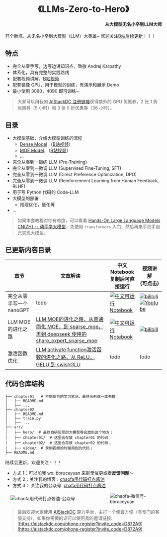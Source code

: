 <p align="center">
<h1 align="center">《LLMs-Zero-to-Hero》</h1>
<h4 align="right">从大模型无名小卒到LLM大师</h4>
</p>

开个新坑，从无名小卒到大模型（LLM）大英雄~ 欢迎关注[B站后续更新](https://space.bilibili.com/12420432)！！！

## 特点
- 完全从零手写，边写边讲知识点，致敬 Andrej Karpathy
- 体系化，具有完整的实践路线
- 配套视频讲解，[B站视频](https://www.bilibili.com/video/BV1qWwke5E3K)
- 配套镜像 GPU，用于模型的训练，有演示和展示 Demo
- 最小使用 3090，4090 即可训练~

> 大家可以用我的 [AIStackDC 注册链接](https://aistackdc.com/phone-register?invite_code=D872A9)获得额外的 GPU 优惠券，2 张 1 折优惠券（5 小时）和 3 张 5 折优惠券（36 小时）。

## 目录
- 大模型基础，介绍大模型训练的流程
    - [Dense Model](https://github.com/bbruceyuan/LLMs-Zero-to-Hero/blob/master/src/video/build_gpt.ipynb) （[B站视频](https://www.bilibili.com/video/BV1qWwke5E3K)）
    - [MOE Model](https://github.com/bbruceyuan/LLMs-Zero-to-Hero/blob/master/src/video/build_moe_model.ipynb)，（[B站视频](https://www.bilibili.com/video/BV1ZbFpeHEYr/)）
    - ...
- 完全从零到一训练 LLM (Pre-Training)
- 完全从零到一微调 LLM (Supervised Fine-Tuning, SFT)
- 完全从零到一微调 LLM (Direct Preference Optimization, DPO)
- 完全从零到一微调 LLM (Reinforcement Learning from Human Feedback, RLHF)
- 用于写 Python 代码的 Code-LLM
- 大模型的部署
    - 推理优化，量化等
- ...

> 如果本套教程对你有难度，可以看看 [Hands-On Large Language Models CN(ZH) -- 动手学大模型](https://github.com/bbruceyuan/Hands-On-Large-Language-Models-CN)，先使用 `transformers` 入门，然后再来手把手自己实现大模型。

## 已更新内容目录
| 章节 | 文章解读 | 中文 Notebook<br/>复制后可直接运行| 视频讲解 <br/> (可点击)|
|---|---|------|------|
| 完全从零手写一个nanoGPT | todo | [![中文可运行 Notebook](https://img.shields.io/badge/notebook-代码-pink)](https://github.com/bbruceyuan/LLMs-Zero-to-Hero/blob/master/src/video/build_gpt.ipynb) | [![bilibili](https://img.shields.io/badge/dynamic/json?label=views&style=social&logo=bilibili&query=data.stat.view&url=https%3A%2F%2Fapi.bilibili.com%2Fx%2Fweb-interface%2Fview%3Fbvid%3DBV1qWwke5E3K)](https://www.bilibili.com/video/BV1qWwke5E3K/)<br />[![Youtube](https://img.shields.io/youtube/views/2g5-aHYWiio)](https://www.youtube.com/watch?v=2g5-aHYWiio) |
| LLM MOE 的进化之路 | [LLM MOE的进化之路，从普通简化 MOE，到 sparse_moe，再到 deepseek 使用的 share_expert_sparse_moe](https://bruceyuan.com/llms-zero-to-hero/the-way-of-moe-model-evolution.html) | [![中文可运行 Notebook](https://img.shields.io/badge/notebook-代码-pink)](https://github.com/bbruceyuan/LLMs-Zero-to-Hero/blob/master/src/video/build_moe_model.ipynb) | [![bilibili](https://img.shields.io/badge/dynamic/json?label=views&style=social&logo=bilibili&query=data.stat.view&url=https%3A%2F%2Fapi.bilibili.com%2Fx%2Fweb-interface%2Fview%3Fbvid%3DBV1ZbFpeHEYr)](https://www.bilibili.com/video/BV1ZbFpeHEYr/)<br /> | 
| 激活函数优化| [LLM activate function激活函数的进化之路，从 ReLU，GELU 到 swishGLU](https://bruceyuan.com/llms-zero-to-hero/activate-function-from-relu-gelu-to-swishglu.html) | todo | todo | 


## 代码仓库结构
```
├── chapter01   # 不同章节的学习笔记，最终会形成一本书籍
│   ├── README.md
│   ├── ...
├── chapter02
│   ├── README.md
│   ├── train.py
│   ├── ...
├── src/
│   ├── hero/  # 最终自研实现的大模型等会放到这个地方；
│   ├── chapter01/  # 这里会存放 chapter01 的代码；
│   ├── chapter02/  # 这里会存放 chapter02 的代码；
│   ├── video/  # 录制视频的时候用到的代码；
├── README.md
```


陆续会更新，欢迎关注！！！
- 方式 1：可以加我 wx: bbruceyuan 来群里催更或者**反馈问题**～ 
- 方式 2：关注我的博客：[chaofa用代码打点酱油](https://www.bbruceyuan.com/)
- 方式 3： 关注我的公众号: [chafa用代码打点酱油](https://bruceyuan.com/llms-zero-to-hero/chaofa-wechat-official-account.png)

<div style="display: flex; 
            justify-content: center; 
            gap: 20px;
            flex-wrap: wrap;
            align-items: center;">
  <img src="https://bruceyuan.com/llms-zero-to-hero/chaofa-wechat-official-account.png" 
       alt="chaofa用代码打点酱油-公众号" 
       style="max-width: 80%; 
              min-width: 300px;
              height: auto;"/>
  <img src="https://bruceyuan.com/llms-zero-to-hero/wechat-account-bbruceyuan.png" 
       alt="chaofa-微信号-bbruceyuan" 
       style="max-width: 20%;
              min-width: 150px;
              height: auto;"/>
</div>


> 最后欢迎大家使用 [AIStackDC](https://aistackdc.com/phone-register?invite_code=D872A9) 算力平台，主打一个便宜方便（有专门的客服支持），如果你需要的话可以使用我的邀请链接: [https://aistackdc.com/phone-register?invite_code=D872A9](https://aistackdc.com/phone-register?invite_code=D872A9)